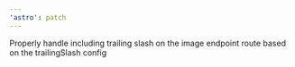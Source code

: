 ```yaml
---
'astro': patch
---
```


Properly handle including trailing slash on the image endpoint route based on the trailingSlash config
